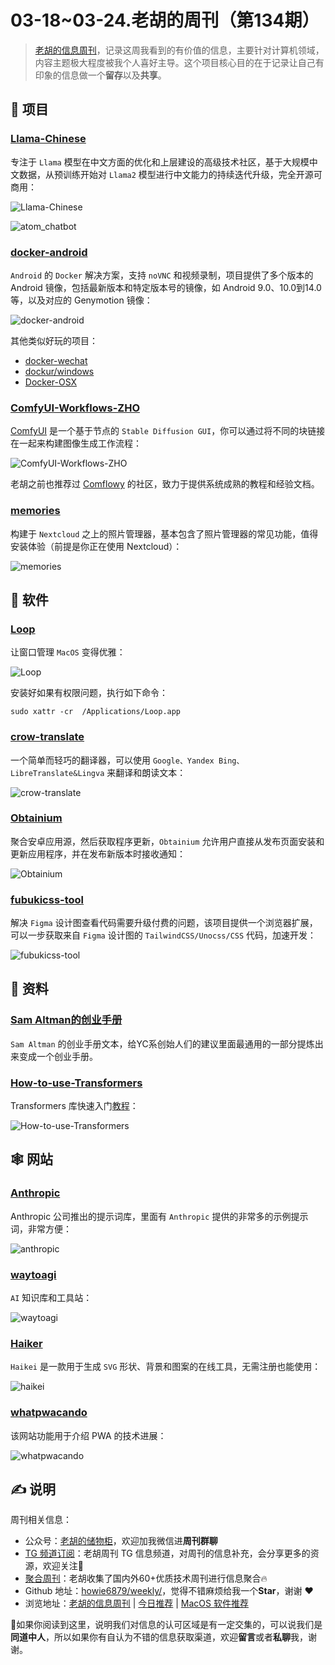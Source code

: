 # 03-18~03-24.老胡的周刊（第134期）

> [老胡的信息周刊](https://weekly.howie6879.com/)，记录这周我看到的有价值的信息，主要针对计算机领域，内容主题极大程度被我个人喜好主导。这个项目核心目的在于记录让自己有印象的信息做一个**留存**以及**共享**。

## 🎯 项目

### [Llama-Chinese](https://github.com/LlamaFamily/Llama-Chinese)

专注于 `Llama` 模型在中文方面的优化和上层建设的高级技术社区，基于大规模中文数据，从预训练开始对 `Llama2` 模型进行中文能力的持续迭代升级，完全开源可商用：

![Llama-Chinese](https://images-1252557999.file.myqcloud.com/uPic/Llama-Chinese.jpg)

![atom_chatbot](https://images-1252557999.file.myqcloud.com/uPic/atom_chatbot.jpg)

### [docker-android](https://github.com/budtmo/docker-android)

`Android` 的 `Docker` 解决方案，支持 `noVNC` 和视频录制，项目提供了多个版本的 Android 镜像，包括最新版本和特定版本号的镜像，如 Android 9.0、10.0到14.0 等，以及对应的 Genymotion 镜像：

![docker-android](https://images-1252557999.file.myqcloud.com/uPic/docker-android.png)

其他类似好玩的项目：

- [docker-wechat](https://github.com/huan/docker-wechat)
- [dockur/windows](https://github.com/dockur/windows)
- [Docker-OSX](https://github.com/sickcodes/Docker-OSX)

### [ComfyUI-Workflows-ZHO](https://github.com/ZHO-ZHO-ZHO/ComfyUI-Workflows-ZHO)

[ComfyUI](https://github.com/comfyanonymous/ComfyUI) 是一个基于节点的 `Stable Diffusion GUI`，你可以通过将不同的块链接在一起来构建图像生成工作流程：

![ComfyUI-Workflows-ZHO](https://images-1252557999.file.myqcloud.com/uPic/ComfyUI-Workflows-ZHO.jpg)

老胡之前也推荐过 [Comflowy](https://www.comflowy.com/zh-CN) 的社区，致力于提供系统成熟的教程和经验文档。

### [memories](https://github.com/pulsejet/memories)

构建于 `Nextcloud` 之上的照片管理器，基本包含了照片管理器的常见功能，值得安装体验（前提是你正在使用 Nextcloud）：

![memories](https://images-1252557999.file.myqcloud.com/uPic/memories.jpeg)

## 🤖 软件

### [Loop](https://github.com/MrKai77/Loop)

让窗口管理 `MacOS` 变得优雅：

![Loop](https://images-1252557999.file.myqcloud.com/uPic/Loop.gif)

安装好如果有权限问题，执行如下命令：

```shell
sudo xattr -cr  /Applications/Loop.app
```

### [crow-translate](https://github.com/crow-translate/crow-translate)

一个简单而轻巧的翻译器，可以使用 `Google、Yandex Bing、LibreTranslate&Lingva` 来翻译和朗读文本：

![crow-translate](https://images-1252557999.file.myqcloud.com/uPic/crow-translate.png)

### [Obtainium](https://github.com/ImranR98/Obtainium)

聚合安卓应用源，然后获取程序更新，`Obtainium` 允许用户直接从发布页面安装和更新应用程序，并在发布新版本时接收通知：

![Obtainium](https://images-1252557999.file.myqcloud.com/uPic/Obtainium.jpg)

### [fubukicss-tool](https://github.com/zouhangwithsweet/fubukicss-tool)

解决 `Figma` 设计图查看代码需要升级付费的问题，该项目提供一个浏览器扩展，可以一步获取来自 `Figma` 设计图的 `TailwindCSS/Unocss/CSS` 代码，加速开发：

![fubukicss-tool](https://images-1252557999.file.myqcloud.com/uPic/fubukicss-tool.jpg)

## 👀 资料

### [Sam Altman的创业手册](https://jxp73q7qjsg.feishu.cn/docx/WCNZdKDa4o2eUrxK5ElcfBXEnah)

`Sam Altman` 的创业手册文本，给YC系创始人们的建议里面最通用的一部分提炼出来变成一个创业手册。

### [How-to-use-Transformers](https://github.com/jsksxs360/How-to-use-Transformers)

Transformers 库快速入门[教程](https://transformers.run/)：

![How-to-use-Transformers](https://images-1252557999.file.myqcloud.com/uPic/How-to-use-Transformers.jpg)

## 🕸 网站

### [Anthropic](https://docs.anthropic.com/claude/prompt-library)

Anthropic 公司推出的提示词库，里面有 `Anthropic` 提供的非常多的示例提示词，非常方便：

![anthropic](https://images-1252557999.file.myqcloud.com/uPic/anthropic.jpg)

### [waytoagi](https://www.waytoagi.com/)

`AI` 知识库和工具站：

![waytoagi](https://images-1252557999.file.myqcloud.com/uPic/waytoagi.jpg)

###  [Haiker](https://app.haikei.app/)

`Haikei` 是一款用于生成 `SVG` 形状、背景和图案的在线工具，无需注册也能使用：

![haikei](https://images-1252557999.file.myqcloud.com/uPic/haikei.jpg)

### [whatpwacando](https://whatpwacando.today/)

该网站功能用于介绍 PWA 的技术进展：

![whatpwacando](https://images-1252557999.file.myqcloud.com/uPic/whatpwacando.jpg)

## ✍️ 说明

周刊相关信息：

- 公众号：[老胡的储物柜](https://images-1252557999.file.myqcloud.com/uPic/ETIbMe.jpg)，欢迎加我微信进**周刊群聊**
- [TG 频道订阅](https://t.me/howie_weekly)：老胡周刊 TG 信息频道，对周刊的信息补充，会分享更多的资源，欢迎关注👏
- [聚合周刊](https://www.fre321.com/weekly)：老胡收集了国内外60+优质技术周刊进行信息聚合🔥
- Github 地址：[howie6879/weekly/](https://github.com/howie6879/weekly/)，觉得不错麻烦给我一个**Star**，谢谢 ❤️
- 浏览地址：[老胡的信息周刊](https://weekly.howie6879.com) | [今日推荐](https://weekly.howie6879.com/recommend/index.html) | [MacOS 软件推荐](https://weekly.howie6879.com/soft/mac.html)

🙌如果你阅读到这里，说明我们对信息的认可区域是有一定交集的，可以说我们是**同道中人**，所以如果你有自认为不错的信息获取渠道，欢迎**留言**或者**私聊**我，谢谢。
